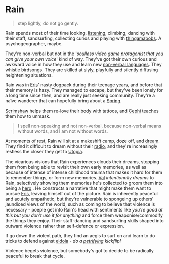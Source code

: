 # Rain
> step lightly, do not go gently.

Rain spends most of their time looking, [listening](radio.md), climbing, dancing with their staff, sandsurfing, collecting curios and playing with [thingamabobs](thingamabob.md).  A psychogeographer, maybe.

They're non-verbal but not in the '*soulless video game protagonist that you can give your own voice*' kind of way. They've got their own curious and awkward voice in how they use and learn new [non-verbal languages](language.md). They whistle birdsongs. They are skilled at slyly, playfully and silently diffusing heightening situations.

Rain was in [Eris](Eris.md)' nasty dogpack during their teenage years, and before that their memory is hazy. They managed to escape, but they've been lonely for a long time since then, and are really just seeking community. They're a naïve wanderer that can hopefully bring about a [Spring](Spring.md).

[Scrimshaw](Scrimshaw.md) helps them re-love their body with tattoos, and [Cephi](Cephi.md) teaches them how to unmask.

> I spell non-speaking and not non-verbal, because non-verbal means without words, and I am not without words.

At moments of rest, Rain will sit at a makeshift camp, doze off, and [dream](dream.md). They find it difficult to dream without their [radio](radio.md), and they're increasingly restless the closer they get to [Utopia](Utopia-Planitia.md). 

The vicarious visions that Rain experiences clouds their dreams, stopping them from being able to revisit their own early memories, as well as because of intense of intense childhood trauma that makes it hard for them to remember things, or form new memories. [Val](Val.md) *intentionally dreams* to Rain, selectively showing them memories he's collected to groom them into being a [hero](heroes.md) . He constructs a narrative that might make them want to pursue [Eris](Eris.md), leaving himself out of the picture.  Rain is inherently peaceful and acutely empathetic, but they're vulnerable to spongeing up others' jaundiced views of the world, such as coming to believe that violence is necessary - poeple get into Rain's head with sentiments like *you're good at this but you don't use it for anything* and force them weaponise/commodify the things they enjoy. Their staff-dancing and sandsurfing skills shaped into outward violence rather than self-defence or expression.

If go down the violent path, they find an aegis to surf on and learn to do tricks to defend against [eidola](eidolon.md) - *do a [petrifying](hardening.md) kickflip!* 

Violence begets violence, but somebody's got to decide to be radically peaceful to break that cycle.